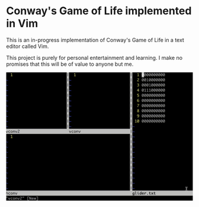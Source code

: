 # Conway's Game of Life implemented in Vim

This is an in-progress implementation of Conway's Game of Life in a text editor called Vim.

This project is purely for personal entertainment and learning. I make no promises that this will be of value to anyone but me.

![](cropped.gif)
